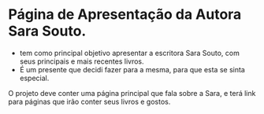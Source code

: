 # Página de Apresentação da Autora Sara Souto. 

- tem como principal objetivo apresentar a escritora Sara Souto, com seus principais e mais recentes livros. 
- É um presente que decidi fazer para a mesma, para que esta se sinta especial. 

O projeto deve conter uma página principal que fala sobre a Sara, e terá link para páginas que irão conter seus 
livros e gostos.